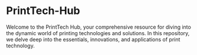 # PrintTech-Hub
Welcome to the PrintTech Hub, your comprehensive resource for diving into the dynamic world of printing technologies and solutions. In this repository, we delve deep into the essentials, innovations, and applications of print technology.
